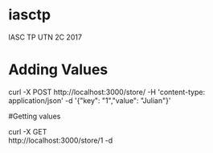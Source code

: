 # iasctp
IASC TP UTN 2C 2017

# Adding Values

curl -X POST http://localhost:3000/store/ -H 'content-type: application/json' -d '{"key": "1","value": "Julian"}'

#Getting values

curl -X GET \
  http://localhost:3000/store/1 -d
